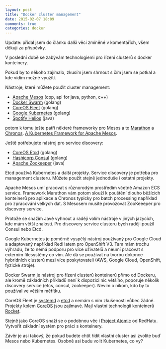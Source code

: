 ```yaml
---
layout: post
title: "Docker cluster management"
date: 2015-02-07 18:09
comments: true
categories: docker
---
```


Update: přidal jsem do článku další věci zmíněné v komentářích, všem děkuji za příspěvky.

V poslední době se zabývám technologiemi pro řízení clusterů s docker konteinery.

Pokud by to někoho zajímalo, zkusím jsem shrnout s čím jsem se potkal a kde vidím možné využití.

Nástroje, které můžete použít cluster management:

- [Apache Mesos](http://mesos.apache.org/) (cpp, api for java, python, c++)
- [Docker Swarm](https://github.com/docker/swarm/) (golang)
- [CoreOS Fleet](https://coreos.com/using-coreos/clustering/) (golang)
- [Google Kubernetes](http://kubernetes.io/) (golang)
- [Spotify Helios](https://github.com/spotify/helios) (java)

potom k tomu ješte patří některé frameworky pro Mesos a to [Marathon](https://mesosphere.github.io/marathon/) a [Chronos](http://airbnb.github.io/chronos/). [A Kubernetes Framework for Apache Mesos](https://github.com/mesosphere/kubernetes-mesos).

Ještě potřebujete nástroj pro service discovery:

- [CoreOS Etcd](https://coreos.com/using-coreos/etcd/) (golang)
- [Hashicorp Consul](https://consul.io/) (golang)
- [Apache Zookeeper](http://zookeeper.apache.org/) (java)

Etcd používá Kubernetes a další projekty. Service discovery je potřeba pro management clusteru. Můžete použít stejně jednoduše i ostatní projekty.

Apache Mesos umí pracovat s různorodým prostředím včetně Amazon ECS service. Framework Marathon vám potom slouží k pouštění dlouho běžících konteinerů pro aplikace a Chronos typicky pro batch processing například pro zpracování velkých dat. S Mesosem musíte provozovat ZooKeeeper pro discovery service.

Protože se snažím Javě vyhnout a raději volím nástroje v jiných jazycích, kde mám větší znalosti. Pro discovery service clusteru bych raději použil Consul nebo Etcd. 

Google Kubernetes je poměrně vyspělý nástroj používaný pro Google Cloud a adaptovaný například RedHatem pro OpenShift V3. Tam mám trochu výhradu, že to nemá podporu pro více uživatelů a neumí pracovat s externím filesystémy co vím. Ale dá se používat na tvorbu dokonce hybridních clusterů mezi více poskytovateli (AWS, Google Cloud, OpenShift, fyzické stroje). 

Docker Swarm je nástroj pro řízení clusterů konteinerů přímo od Dockeru, ale kromě základních příkladů není k dispozici nic většího, poporuje několik discovery service (etcs, consul, zookeeper). Nevím o nikom, kdo by to používal ve větším měřítku.

CoreOS Fleet je [systemd](https://coreos.com/using-coreos/systemd/) a [etcd](https://coreos.com/using-coreos/etcd/) a nemám s ním zkušenosti vůbec žádné. Projekty kolem [CoreOS](https://coreos.com/) jsou zajímavé. Mají vlastní technologii konteinerů [Rocket](https://coreos.com/blog/rocket/). 

Stejně jako CoreOS snaží se o podobnou věc i [Project Atomic](http://www.projectatomic.io/) od RedHatu. Vytvořit základní systém pro práci s konteinery. 

Závěr je asi takový, že pokud budete chtít řídít vlastní cluster asi zvolíte buď Mesos nebo Kubernetes. Osobně asi budu volit Kubernetes, co vy?
